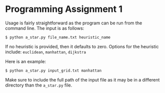 # Programming Assignment 1

Usage is fairly straightforward as the program can be run from the command line.
The input is as follows:

`$ python a_star.py file_name.txt heuristic_name`

If no heuristic is provided, then it defaults to zero.
Options for the heuristic include: `euclidean`, `manhattan`, `dijkstra`

Here is an example:

`$ python a_star.py input_grid.txt manhattan`

Make sure to include the full path of the input file as it may be in a different directory than the `a_star.py` file.
